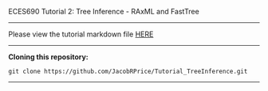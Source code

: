 ECES690 Tutorial 2: Tree Inference - RAxML and FastTree
___
Please view the tutorial markdown file [HERE](https://github.com/JacobRPrice/Tutorial_TreeInference/blob/master/tutorial.md)
___
**Cloning this repository:**

    git clone https://github.com/JacobRPrice/Tutorial_TreeInference.git

___
